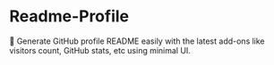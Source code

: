 # Readme-Profile
🚀 Generate GitHub profile README easily with the latest add-ons like visitors count, GitHub stats, etc using minimal UI. 
